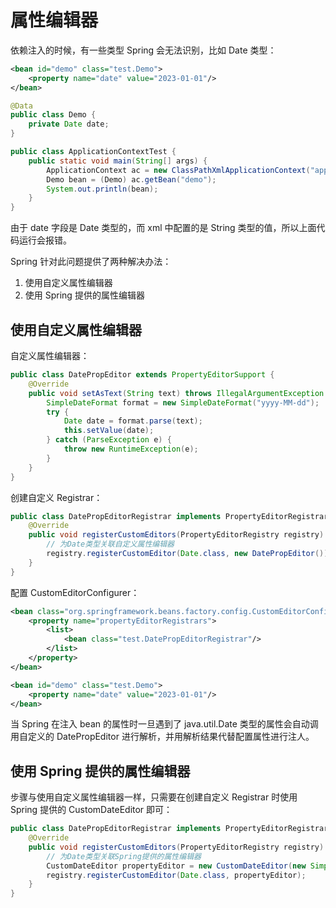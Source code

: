# 属性编辑器

依赖注入的时候，有一些类型 Spring 会无法识别，比如 Date 类型：

```xml
<bean id="demo" class="test.Demo">
    <property name="date" value="2023-01-01"/>
</bean>
```

```java
@Data
public class Demo {
    private Date date;
}

public class ApplicationContextTest {
    public static void main(String[] args) {
        ApplicationContext ac = new ClassPathXmlApplicationContext("applicationContextTest.xml");
        Demo bean = (Demo) ac.getBean("demo");
        System.out.println(bean);
    }
}
```

由于 date 字段是 Date 类型的，而 xml 中配置的是 String 类型的值，所以上面代码运行会报错。

Spring 针对此问题提供了两种解决办法：

1. 使用自定义属性编辑器
2. 使用 Spring 提供的属性编辑器

## 使用自定义属性编辑器

自定义属性编辑器：

```java
public class DatePropEditor extends PropertyEditorSupport {
    @Override
    public void setAsText(String text) throws IllegalArgumentException {
        SimpleDateFormat format = new SimpleDateFormat("yyyy-MM-dd");
        try {
            Date date = format.parse(text);
            this.setValue(date);
        } catch (ParseException e) {
            throw new RuntimeException(e);
        }
    }
}
```

创建自定义 Registrar：

```java
public class DatePropEditorRegistrar implements PropertyEditorRegistrar {
    @Override
    public void registerCustomEditors(PropertyEditorRegistry registry) {
        // 为Date类型关联自定义属性编辑器
        registry.registerCustomEditor(Date.class, new DatePropEditor());
    }
}
```

配置 CustomEditorConfigurer：

```xml
<bean class="org.springframework.beans.factory.config.CustomEditorConfigurer">
    <property name="propertyEditorRegistrars">
        <list>
            <bean class="test.DatePropEditorRegistrar"/>
        </list>
    </property>
</bean>

<bean id="demo" class="test.Demo">
    <property name="date" value="2023-01-01"/>
</bean>
```

当 Spring 在注入 bean 的属性时一旦遇到了 java.util.Date 类型的属性会自动调用自定义的 DatePropEditor 进行解析，并用解析结果代替配置属性进行注人。

## 使用 Spring 提供的属性编辑器

步骤与使用自定义属性编辑器一样，只需要在创建自定义 Registrar 时使用 Spring 提供的 CustomDateEditor 即可：

```java
public class DatePropEditorRegistrar implements PropertyEditorRegistrar {
    @Override
    public void registerCustomEditors(PropertyEditorRegistry registry) {
        // 为Date类型关联Spring提供的属性编辑器
        CustomDateEditor propertyEditor = new CustomDateEditor(new SimpleDateFormat("yyyy-MM-dd"), true);
        registry.registerCustomEditor(Date.class, propertyEditor);
    }
}
```
